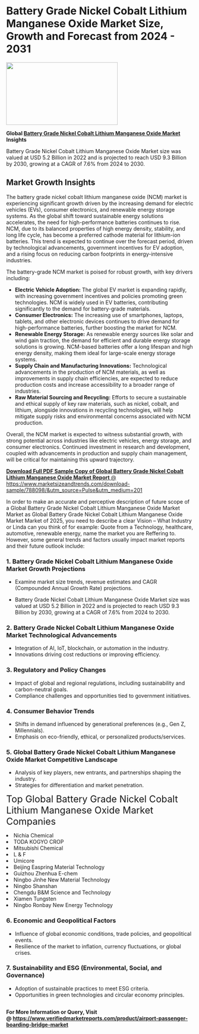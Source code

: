 <H1>Battery Grade Nickel Cobalt Lithium Manganese Oxide Market Size, Growth and Forecast from 2024 - 2031</H1><img class="aligncenter size-medium wp-image-584254" src="https://thirdeyenews.in/wp-content/uploads/2024/09/Global-Market-Research-300x168.jpeg" alt="" width="300" height="168" /><p><strong>Global&nbsp;<a href="https://www.marketsizeandtrends.com/download-sample/788098/&amp;utm_source=Pulse&amp;utm_medium=201">Battery Grade Nickel Cobalt Lithium Manganese Oxide Market</a> Insights</strong></p><p>Battery Grade Nickel Cobalt Lithium Manganese Oxide Market size was valued at USD 5.2 Billion in 2022 and is projected to reach USD 9.3 Billion by 2030, growing at a CAGR of 7.6% from 2024 to 2030.</p><p><h2>Market Growth Insights</h2> <p>The battery grade nickel cobalt lithium manganese oxide (NCM) market is experiencing significant growth driven by the increasing demand for electric vehicles (EVs), consumer electronics, and renewable energy storage systems. As the global shift toward sustainable energy solutions accelerates, the need for high-performance batteries continues to rise. NCM, due to its balanced properties of high energy density, stability, and long life cycle, has become a preferred cathode material for lithium-ion batteries. This trend is expected to continue over the forecast period, driven by technological advancements, government incentives for EV adoption, and a rising focus on reducing carbon footprints in energy-intensive industries.</p> <p><a href="download-sample-link"></a></p> <p>The battery-grade NCM market is poised for robust growth, with key drivers including:</p> <ul> <li><strong>Electric Vehicle Adoption:</strong> The global EV market is expanding rapidly, with increasing government incentives and policies promoting green technologies. NCM is widely used in EV batteries, contributing significantly to the demand for battery-grade materials.</li> <li><strong>Consumer Electronics:</strong> The increasing use of smartphones, laptops, tablets, and other electronic devices continues to drive demand for high-performance batteries, further boosting the market for NCM.</li> <li><strong>Renewable Energy Storage:</strong> As renewable energy sources like solar and wind gain traction, the demand for efficient and durable energy storage solutions is growing. NCM-based batteries offer a long lifespan and high energy density, making them ideal for large-scale energy storage systems.</li> <li><strong>Supply Chain and Manufacturing Innovations:</strong> Technological advancements in the production of NCM materials, as well as improvements in supply chain efficiencies, are expected to reduce production costs and increase accessibility to a broader range of industries.</li> <li><strong>Raw Material Sourcing and Recycling:</strong> Efforts to secure a sustainable and ethical supply of key raw materials, such as nickel, cobalt, and lithium, alongside innovations in recycling technologies, will help mitigate supply risks and environmental concerns associated with NCM production.</li> </ul> <p>Overall, the NCM market is expected to witness substantial growth, with strong potential across industries like electric vehicles, energy storage, and consumer electronics. Continued investment in research and development, coupled with advancements in production and supply chain management, will be critical for maintaining this upward trajectory.</p> <p><a href="get-more-link"></p><p><span class=""><strong>Download Full PDF Sample Copy of Global Battery Grade Nickel Cobalt Lithium Manganese Oxide Market Report</strong> @ <a href="https://www.marketsizeandtrends.com/download-sample/788098/&amp;utm_source=Pulse&amp;utm_medium=201" target="_blank">https://www.marketsizeandtrends.com/download-sample/788098/&amp;utm_source=Pulse&amp;utm_medium=201</a></span></p><p>In order to make an accurate and perceptive description of future scope of a Global&nbsp;Battery Grade Nickel Cobalt Lithium Manganese Oxide Market Market as Global&nbsp;Battery Grade Nickel Cobalt Lithium Manganese Oxide Market Market of 2025, you need to describe a clear Vision &ndash; What Industry or Linda can you think of for example: Quote from a Technology, healthcare, automotive, renewable energy, name the market you are Reffering to. However, some general trends and factors usually impact market reports and their future outlook include:</p><h3>1.&nbsp;<strong>Battery Grade Nickel Cobalt Lithium Manganese Oxide Market Growth Projections</strong></h3><ul><li>Examine market size trends, revenue estimates and CAGR (Compounded Annual Growth Rate) projections.</li><li><p>Battery Grade Nickel Cobalt Lithium Manganese Oxide Market size was valued at USD 5.2 Billion in 2022 and is projected to reach USD 9.3 Billion by 2030, growing at a CAGR of 7.6% from 2024 to 2030.</p></li></ul><h3>2.&nbsp;<strong>Battery Grade Nickel Cobalt Lithium Manganese Oxide Market Technological Advancements</strong></h3><ul><li>Integration of AI, IoT, blockchain, or automation in the industry.</li><li>Innovations driving cost reductions or improving efficiency.</li></ul><h3>3.&nbsp;<strong>Regulatory and Policy Changes</strong></h3><ul><li>Impact of global and regional regulations, including sustainability and carbon-neutral goals.</li><li>Compliance challenges and opportunities tied to government initiatives.</li></ul><h3>4.&nbsp;<strong>Consumer Behavior Trends</strong></h3><ul><li>Shifts in demand influenced by generational preferences (e.g., Gen Z, Millennials).</li><li>Emphasis on eco-friendly, ethical, or personalized products/services.</li></ul><h3>5.&nbsp;<strong>Global Battery Grade Nickel Cobalt Lithium Manganese Oxide Market Competitive Landscape</strong></h3><ul><li>Analysis of key players, new entrants, and partnerships shaping the industry.</li><li>Strategies for differentiation and market penetration.</li></ul><p data-pm-slice="1 1 []"><span style="color: inherit; font-family: inherit; font-size: 25px;">Top Global Battery Grade Nickel Cobalt Lithium Manganese Oxide Market Companies</span></p><div class="" data-test-id=""><p><li>Nichia Chemical</li><li> TODA KOGYO CROP</li><li> Mitsubishi Chemical</li><li> L & F</li><li> Umicore</li><li> Beijing Easpring Material Technology</li><li> Guizhou Zhenhua E-chem</li><li> Ningbo Jinhe New Material Technology</li><li> Ningbo Shanshan</li><li> Chengdu B&M Science and Technology</li><li> Xiamen Tungsten</li><li> Ningbo Ronbay New Energy Technology</li></p></div><h3>6.&nbsp;<strong>Economic and Geopolitical Factors</strong></h3><ul><li>Influence of global economic conditions, trade policies, and geopolitical events.</li><li>Resilience of the market to inflation, currency fluctuations, or global crises.</li></ul><h3>7.&nbsp;<strong>Sustainability and ESG (Environmental, Social, and Governance)</strong></h3><ul><li>Adoption of sustainable practices to meet ESG criteria.</li><li>Opportunities in green technologies and circular economy principles.</li></ul><h2><strong style="font-size: 14px;">For More Information or Query, Visit @&nbsp;</strong><a style="background-color: #ffffff; font-size: 14px;" href="https://www.marketsizeandtrends.com/report/battery-grade-nickel-cobalt-lithium-manganese-oxide-market/" target="_blank">https://www.verifiedmarketreports.com/product/airport-passenger-boarding-bridge-market</a></h2>
